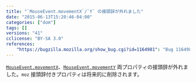 ```yaml
---
title: "`MouseEvent.movementX`/`Y` の接頭辞が外れました"
date: "2015-06-13T15:20:46-04:00"
categories: ["dom"]
tags: []
versions: "41"
cclicense: "BY-SA 3.0"
references:
    "https://bugzilla.mozilla.org/show_bug.cgi?id=1164981": "Bug 1164981 - Add MouseEvent.movementX/Y"
---
```

[`MouseEvent.movementX`](https://developer.mozilla.org/ja/docs/Web/API/MouseEvent/movementX)、[`MouseEvent.movementY`](https://developer.mozilla.org/ja/docs/Web/API/MouseEvent/movementY) 両プロパティの接頭辞が外れました。`moz` 接頭辞付きプロパティは将来的に削除されます。
